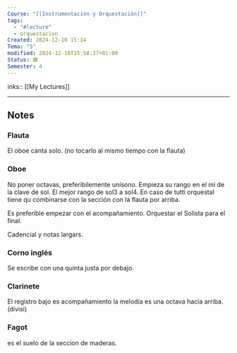 ```yaml
---
Course: "[[Instrumentación y Orquestación]]"
tags:
  - "#lecture"
  - orquestacion
Created: 2024-12-10 15:14
Tema: "5"
modified: 2024-12-10T15:58:37+01:00
Status: 🟥
Semester: 4
---
```

inks:: [[My Lectures]]
___
## Notes

### Flauta

El oboe canta solo. (no tocarlo al mismo tiempo con la flauta)
### Oboe

No poner octavas, preferibilemente unísono. Empieza su rango en el mi de la clave de sol. El mejor rango de sol3 a sol4. En caso de tutti orquestal tiene qu combinarse con la sección con la flauta por arriba.

Es preferible empezar con el acompañamiento. Orquestar el Solista para el final.

Cadencial y notas largars.

### Corno inglés

Se escribe con una quinta justa por debajo. 

### Clarinete

El registro bajo es acompañamiento la melodía es una octava hacia arriba. (divisi)

### Fagot

es el suelo de la seccion de maderas.

